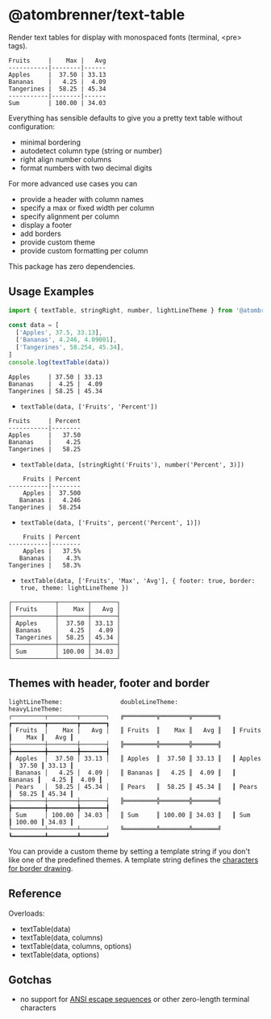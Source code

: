 # @atombrenner/text-table

Render text tables for display with monospaced fonts (terminal, &lt;pre> tags).

```
Fruits     |    Max |   Avg
-----------|--------|------
Apples     |  37.50 | 33.13
Bananas    |   4.25 |  4.09
Tangerines |  58.25 | 45.34
-----------|--------|------
Sum        | 100.00 | 34.03
```

Everything has sensible defaults to give you a pretty text table without configuration:

- minimal bordering
- autodetect column type (string or number)
- right align number columns
- format numbers with two decimal digits

For more advanced use cases you can

- provide a header with column names
- specify a max or fixed width per column
- specify alignment per column
- display a footer
- add borders
- provide custom theme
- provide custom formatting per column

This package has zero dependencies.

## Usage Examples

```typescript
import { textTable, stringRight, number, lightLineTheme } from '@atombrenner/text-table'

const data = [
  ['Apples', 37.5, 33.13],
  ['Bananas', 4.246, 4.09001],
  ['Tangerines', 58.254, 45.34],
]
console.log(textTable(data))
```

```
Apples     | 37.50 | 33.13
Bananas    |  4.25 |  4.09
Tangerines | 58.25 | 45.34
```

- `textTable(data, ['Fruits', 'Percent'])`

```
Fruits     | Percent
-----------|--------
Apples     |   37.50
Bananas    |    4.25
Tangerines |   58.25
```

- `textTable(data, [stringRight('Fruits'), number('Percent', 3)])`

```
    Fruits | Percent
-----------|--------
    Apples |  37.500
   Bananas |   4.246
Tangerines |  58.254
```

- `textTable(data, ['Fruits', percent('Percent', 1)])`

```
    Fruits | Percent
-----------|--------
    Apples |   37.5%
   Bananas |    4.3%
Tangerines |   58.3%
```

- `textTable(data, ['Fruits', 'Max', 'Avg'], { footer: true, border: true, theme: lightLineTheme })`

```
┌────────────┬────────┬───────┐
│ Fruits     │    Max │   Avg │
├────────────┼────────┼───────┤
│ Apples     │  37.50 │ 33.13 │
│ Bananas    │   4.25 │  4.09 │
│ Tangerines │  58.25 │ 45.34 │
├────────────┼────────┼───────┤
│ Sum        │ 100.00 │ 34.03 │
└────────────┴────────┴───────┘
```

## Themes with header, footer and border

```
lightLineTheme:                doubleLineTheme:               heavyLineTheme:
┌─────────┬────────┬───────┐   ╔═════════╦════════╦═══════╗   ┏━━━━━━━━━┳━━━━━━━━┳━━━━━━━┓
│ Fruits  │    Max │   Avg │   ║ Fruits  ║    Max ║   Avg ║   ┃ Fruits  ┃    Max ┃   Avg ┃
├─────────┼────────┼───────┤   ╠═════════╬════════╬═══════╣   ┣━━━━━━━━━╋━━━━━━━━╋━━━━━━━┫
│ Apples  │  37.50 │ 33.13 │   ║ Apples  ║  37.50 ║ 33.13 ║   ┃ Apples  ┃  37.50 ┃ 33.13 ┃
│ Bananas │   4.25 │  4.09 │   ║ Bananas ║   4.25 ║  4.09 ║   ┃ Bananas ┃   4.25 ┃  4.09 ┃
│ Pears   │  58.25 │ 45.34 │   ║ Pears   ║  58.25 ║ 45.34 ║   ┃ Pears   ┃  58.25 ┃ 45.34 ┃
├─────────┼────────┼───────┤   ╠═════════╬════════╬═══════╣   ┣━━━━━━━━━╋━━━━━━━━╋━━━━━━━┫
│ Sum     │ 100.00 │ 34.03 │   ║ Sum     ║ 100.00 ║ 34.03 ║   ┃ Sum     ┃ 100.00 ┃ 34.03 ┃
└─────────┴────────┴───────┘   ╚═════════╩════════╩═══════╝   ┗━━━━━━━━━┻━━━━━━━━┻━━━━━━━┛
```

You can provide a custom theme by setting a template string if you don't
like one of the predefined themes.
A template string defines the [characters for border drawing](https://en.wikipedia.org/wiki/Box-drawing_character).

## Reference

Overloads:

- textTable(data)
- textTable(data, columns)
- textTable(data, columns, options)
- textTable(data, options)

## Gotchas

- no support for [ANSI escape sequences](https://en.wikipedia.org/wiki/ANSI_escape_code)
  or other zero-length terminal characters
